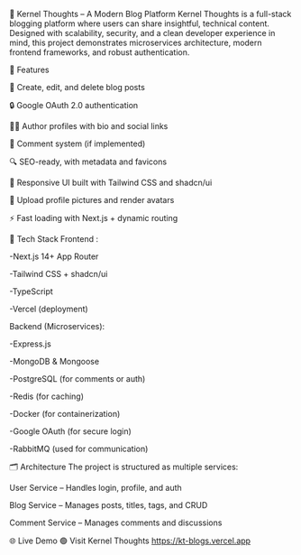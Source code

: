 🧠 Kernel Thoughts – A Modern Blog Platform Kernel Thoughts is a full-stack blogging platform where users can share insightful, technical content. Designed with scalability, security, and a clean developer experience in mind, this project demonstrates microservices architecture, modern frontend frameworks, and robust authentication.

🚀 Features

📝 Create, edit, and delete blog posts

🔒 Google OAuth 2.0 authentication

🧑‍💻 Author profiles with bio and social links

💬 Comment system (if implemented)

🔍 SEO-ready, with metadata and favicons

🎨 Responsive UI built with Tailwind CSS and shadcn/ui

📸 Upload profile pictures and render avatars

⚡ Fast loading with Next.js + dynamic routing

🧱 Tech Stack Frontend :

-Next.js 14+ App Router

-Tailwind CSS + shadcn/ui

-TypeScript

-Vercel (deployment)

Backend (Microservices):

-Express.js

-MongoDB & Mongoose

-PostgreSQL (for comments or auth)

-Redis (for caching)

-Docker (for containerization)

-Google OAuth (for secure login)

-RabbitMQ (used for communication)

🗂 Architecture The project is structured as multiple services:

User Service – Handles login, profile, and auth

Blog Service – Manages posts, titles, tags, and CRUD

Comment Service – Manages comments and discussions

🌐 Live Demo 🟢 Visit Kernel Thoughts https://kt-blogs.vercel.app

